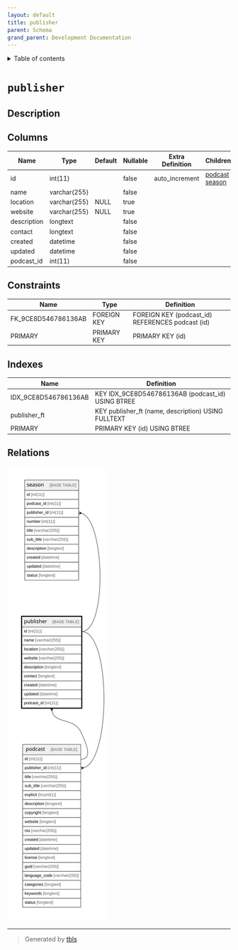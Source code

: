 ```yaml
---
layout: default
title: publisher
parent: Schema
grand_parent: Development Documentation
---
```


<details markdown="block">
  <summary>
    Table of contents
  </summary>
  {: .text-delta }
1. TOC
{:toc}
</details>

# `publisher`

## Description

## Columns

|Name|Type|Default|Nullable|Extra Definition|Children|Parents|Comment|
|----|----|-------|--------|----------------|--------|-------|-------|
|id|int(11)||false|auto_increment|[podcast](podcast.md) [season](season.md)|||
|name|varchar(255)||false|||||
|location|varchar(255)|NULL|true|||||
|website|varchar(255)|NULL|true|||||
|description|longtext||false|||||
|contact|longtext||false|||||
|created|datetime||false||||(DC2Type:datetime_immutable)|
|updated|datetime||false||||(DC2Type:datetime_immutable)|
|podcast_id|int(11)||false|||[podcast](podcast.md)||

## Constraints

| Name | Type | Definition |
| ---- | ---- | ---------- |
| FK_9CE8D546786136AB | FOREIGN KEY | FOREIGN KEY (podcast_id) REFERENCES podcast (id) |
| PRIMARY | PRIMARY KEY | PRIMARY KEY (id) |

## Indexes

| Name | Definition |
| ---- | ---------- |
| IDX_9CE8D546786136AB | KEY IDX_9CE8D546786136AB (podcast_id) USING BTREE |
| publisher_ft | KEY publisher_ft (name, description) USING FULLTEXT |
| PRIMARY | PRIMARY KEY (id) USING BTREE |

## Relations

![er](publisher.svg)

---

> Generated by [tbls](https://github.com/k1LoW/tbls)

<script>
    const linkList = [].slice.call(document.querySelectorAll('a[href$=".md"]'));
    linkList.map(function (linkEl) {
        linkEl.href = linkEl.href.replace('.md', '.html');
    });
</script>